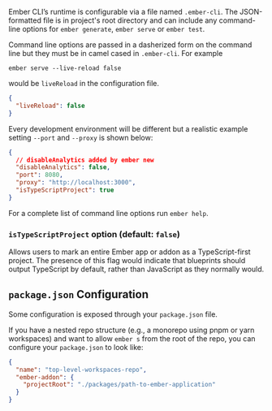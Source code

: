 Ember CLI’s runtime is configurable via a file named `.ember-cli`. The JSON-formatted file is in project's root directory and can include any command-line options for `ember generate`, `ember serve` or `ember test`.

Command line options are passed in a dasherized form on the command line but they must be in camel cased in `.ember-cli`. For example

```shell
ember serve --live-reload false
```

would be `liveReload` in the configuration file.

```json {data-filename=.ember-cli}
{
  "liveReload": false
}
```

Every development environment will be different but a realistic example setting `--port` and `--proxy` is shown below:

```json {data-filename=.ember-cli}
{
  // disableAnalytics added by ember new
  "disableAnalytics": false,
  "port": 8080,
  "proxy": "http://localhost:3000",
  "isTypeScriptProject": true
}
```

For a complete list of command line options run `ember help`.

### `isTypeScriptProject` option (default: `false`)

Allows users to mark an entire Ember app or addon as a TypeScript-first project. The presence of this flag would indicate that blueprints should output TypeScript by default, rather than JavaScript as they normally would.

## `package.json` Configuration

Some configuration is exposed through your `package.json` file.

If you have a nested repo structure (e.g., a monorepo using pnpm or yarn workspaces) and want to allow `ember s` from the root of the repo, you can configure your `package.json` to look like:

```json {data-filename=package.json}
{
  "name": "top-level-workspaces-repo",
  "ember-addon": {
    "projectRoot": "./packages/path-to-ember-application"
  }
}
```
